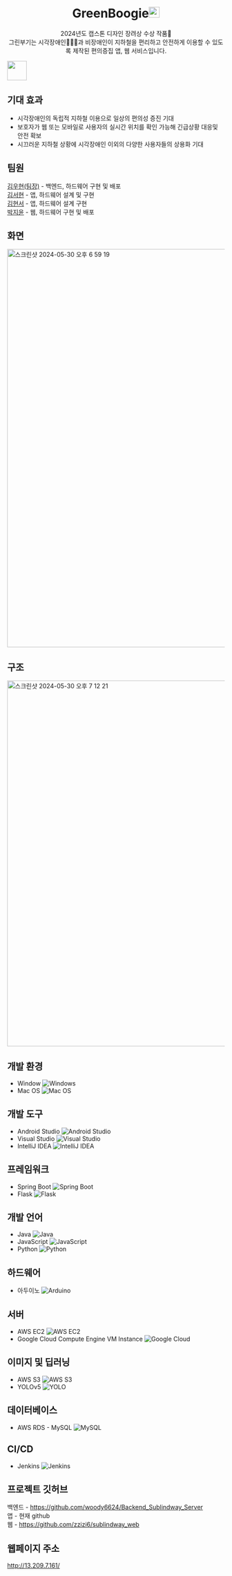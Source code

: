 <h1 align="center">GreenBoogie<img width="25" alt="yap" src="https://github.com/zzizi6/sublindway_A/assets/103871252/0c5eff60-523d-49ad-b957-c92574d24393"></h1>

<p align="center">2024년도 캡스톤 디자인 장려상 수상 작품🥉<br>그린부기는 시각장애인🧑🏻‍🦯과 비장애인이 지하철을 편리하고 안전하게 이용할 수 있도록 제작된 편의증집 앱, 웹 서비스입니다.</p>

<img src='https://github.com/zzizi6/sublindway_A/assets/130573661/5fc1096b-7b75-4e23-bdc3-8c786a9354fe'  width=45 height=45></img>




## 기대 효과
- 시각장애인의 독립적 지하철 이용으로 일상의 편의성 증진 기대
- 보호자가 웹 또는 모바일로 사용자의 실시간 위치를 확인 가능해 긴급상황 대응및 안전 확보
- 시끄러운 지하철 상황에 시각장애인 이외의 다양한 사용자들의 상용화 기대

## 팀원
[김우현(팀장)](https://github.com/woody6624) - 백엔드, 하드웨어 구현 및 배포 \
[김서현](https://github.com/akrxso) - 앱, 하드웨어 설계 및 구현 \
[김현서](https://github.com/eeazzy) - 앱, 하드웨어 설계 구현 \
[박지윤](https://github.com/zzizi6) - 웹, 하드웨어 구현 및 배포

## 화면
<img width="921" alt="스크린샷 2024-05-30 오후 6 59 19" src="https://github.com/zzizi6/sublindway_A/assets/130573661/c404e766-e942-4a64-a908-76ce1100c330">

## 구조
<img width="846" alt="스크린샷 2024-05-30 오후 7 12 21" src="https://github.com/zzizi6/sublindway_A/assets/130573661/b1ef0fd4-bede-4682-aba5-69208844dc34">

## 개발 환경
- Window ![Windows](https://img.icons8.com/color/20/000000/windows-10.png)
- Mac OS ![Mac OS](https://img.icons8.com/color/20/000000/mac-os.png)

## 개발 도구
- Android Studio ![Android Studio](https://img.icons8.com/color/20/000000/android-studio--v3.png)
- Visual Studio ![Visual Studio](https://img.icons8.com/color/20/000000/visual-studio--v2.png)
- IntelliJ IDEA ![IntelliJ IDEA](https://img.icons8.com/color/20/000000/intellij-idea.png)

## 프레임워크
- Spring Boot ![Spring Boot](https://img.icons8.com/color/20/000000/spring-logo.png)
- Flask ![Flask](https://img.icons8.com/ios/20/000000/flask.png)

## 개발 언어
- Java ![Java](https://img.icons8.com/color/20/000000/java-coffee-cup-logo--v1.png)
- JavaScript ![JavaScript](https://img.icons8.com/color/20/000000/javascript--v1.png)
- Python ![Python](https://img.icons8.com/color/20/000000/python--v1.png)

## 하드웨어
- 아두이노 ![Arduino](https://img.icons8.com/color/20/000000/arduino.png)

## 서버
- AWS EC2 ![AWS EC2](https://img.icons8.com/color/20/000000/amazon-web-services.png)
- Google Cloud Compute Engine VM Instance ![Google Cloud](https://img.icons8.com/color/20/000000/google-cloud.png)

## 이미지 및 딥러닝
- AWS S3 ![AWS S3](https://img.icons8.com/color/20/000000/amazon-s3.png)
- YOLOv5 ![YOLO](https://github.com/ultralytics/yolov5/raw/master/data/images/yolov5_logo.png)

## 데이터베이스
- AWS RDS - MySQL ![MySQL](https://img.icons8.com/color/20/000000/mysql-logo.png)

## CI/CD
- Jenkins ![Jenkins](https://img.icons8.com/color/20/000000/jenkins.png)

## 프로젝트 깃허브
백엔드 - https://github.com/woody6624/Backend_Sublindway_Server \
앱 - 현재 github \
웹 - https://github.com/zzizi6/sublindway_web

## 웹페이지 주소
http://13.209.7.161/

